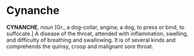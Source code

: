 # Cynanche

**CYNANCHE**, _noun_ \[Gr., a dog-collar, angina; a dog, to press or bind, to suffocate.\] A disease of the throat, attended with inflammation, swelling, and difficulty of breathing and swallowing. It is of several kinds and comprehends the quinsy, croop and malignant sore throat.